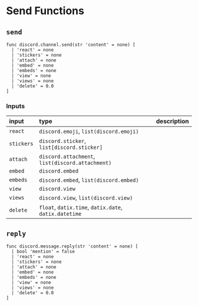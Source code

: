 # Send Functions

## `send`

```
func discord.channel.send(str 'content' = none) [
  | 'react' = none
  | 'stickers' = none
  | 'attach' = none
  | 'embed' = none
  | 'embeds' = none
  | 'view' = none
  | 'views' = none
  | 'delete' = 0.0
]
```

### Inputs

| input | type | description |
| :---- | :--- | :---------- |
| `react` | `discord.emoji`, `list(discord.emoji)` | |
| `stickers` | `discord.sticker`, `list[discord.sticker]` | |
| `attach` | `discord.attachment`, `list(discord.attachment)` | |
| `embed` | `discord.embed` | |
| `embeds` | `discord.embed`, `list(discord.embed)` | |
| `view` | `discord.view` | |
| `views` | `discord.view`, `list(discord.view)` | |
| `delete` | `float`, `datix.time`, `datix.date`, `datix.datetime` | |

## `reply`

```
func discord.message.reply(str 'content' = none) [
  | bool 'mention' = false
  | 'react' = none
  | 'stickers' = none
  | 'attach' = none
  | 'embed' = none
  | 'embeds' = none
  | 'view' = none
  | 'views' = none
  | 'delete' = 0.0
]
```
